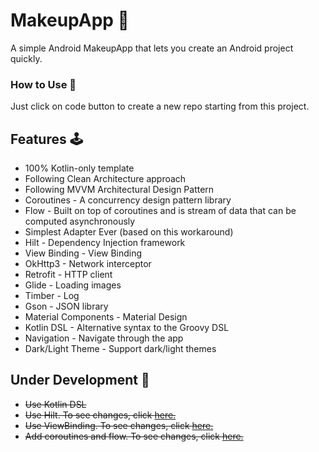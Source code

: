 # **MakeupApp** 🧞‍

A simple Android MakeupApp that lets you create an Android project quickly.


### **How to Use** 👣

Just click on code button to create a new repo starting from this project.


## **Features** 🕹

- 100% Kotlin-only template
- Following Clean Architecture approach
- Following MVVM Architectural Design Pattern
- Coroutines - A concurrency design pattern library
- Flow - Built on top of coroutines and is stream of data that can be computed asynchronously
- Simplest Adapter Ever (based on this workaround)
- Hilt - Dependency Injection framework
- View Binding - View Binding
- OkHttp3 - Network interceptor
- Retrofit - HTTP client
- Glide - Loading images
- Timber - Log
- Gson - JSON library
- Material Components - Material Design
- Kotlin DSL - Alternative syntax to the Groovy DSL
- Navigation - Navigate through the app
- Dark/Light Theme - Support dark/light themes


## **Under Development** 🚧

- ~~Use Kotlin DSL~~
- ~~Use Hilt. To see changes, click <span style="color: blue;">[here.](https://developer.android.com/training/dependency-injection/hilt-android)</span>~~
- ~~Use ViewBinding. To see changes, click <span style="color: blue;">[here.](https://developer.android.com/topic/libraries/view-binding)</span>~~
- ~~Add coroutines and flow. To see changes, click <span style="color: blue;">[here.](https://www.google.com/search?q=coroutines+android&rlz=1C5CHFA_enTR1071TR1071&oq=co&gs_lcrp=EgZjaHJvbWUqBggAEEUYOzIGCAAQRRg7MgYIARBFGDsyBggCEEUYOzIGCAMQRRg7MgYIBBBFGDsyBggFEEUYPDIGCAYQRRg8MgYIBxBFGDzSAQgxMDI4ajBqN6gCALACAA&sourceid=chrome&ie=UTF-8)</span>~~
